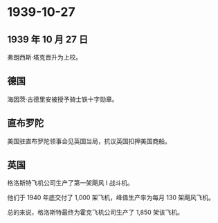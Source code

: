 # 1939-10-27

## 1939 年 10 月 27 日

弗朗西斯·塔克晋升为上校。

## 德国

海因茨·古德里安被授予骑士铁十字勋章。

## 直布罗陀

美国驻直布罗陀领事会见英国当局，抗议英国扣押美国商船。

## 英国

格洛斯特飞机公司生产了第一架飓风 I 战斗机。

他们于 1940 年底交付了 1,000 架飞机，峰值生产率为每月 130 架飓风飞机。

总的来说，格洛斯特最终为霍克飞机公司生产了 1,850 架该飞机。

